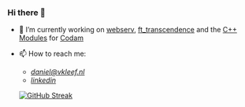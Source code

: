 ### Hi there 👋



- 🔭 I’m currently working on [webserv](https://github.com/dvan-kle/webserv), [ft_transcendence](https://github.com/tde-brui/transcendence) and the [C++ Modules](https://github.com/dvan-kle/cpp)
      for [Codam](https://www.codam.nl/)
- 📫 How to reach me:
     -  [_daniel@vkleef.nl_](mailto:daniel@vkleef.nl)
     -  [_linkedin_](www.linkedin.com/in/daniël-van-kleef-423b921b9)

  [![GitHub Streak](https://streak-stats.demolab.com/?user=dvan-kle)](https://git.io/streak-stats)


